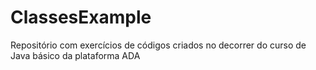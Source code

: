 # ClassesExample
 Repositório com exercícios de códigos criados no decorrer do curso de Java básico da plataforma ADA
